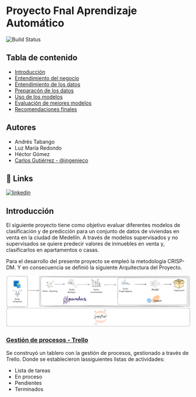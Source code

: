 
# Proyecto Fnal Aprendizaje Automático



![Build Status](https://img.shields.io/badge/python-yellow)

## Tabla de contenido

 - [Introducción]()
 - [Entendimiento del negocio]()
 - [Entendimiento de los datos]()
 - [Preparacón de los datos]()
 - [Uso de los modelos]()
 - [Evaluación de mejores modelos]()
 - [Recomendaciones finales]()


## Autores
- Andrés Tabango
- Luz María Redondo
- Héctor Gómez
- [Carlos Gutiérrez - @ingenieco](https://github.com/Ingenieco)


## 🔗 Links
[![linkedin](https://img.shields.io/badge/linkedin-0A66C2?style=for-the-badge&logo=linkedin&logoColor=white)](https://www.linkedin.com/in/ingenieco-cegu/)


## Introducción

El siguiente proyecto tiene como objetivo evaluar diferentes modelos de clasificación y de predicción para un conjunto de datos de viviendas en venta en la ciudad de Medellín. A través de modelos supervisados y no supervisados se quiere predecir valores de inmuebles en venta y, clasificarlos en apartamentos o casas.

Para el desarrollo del presente proyecto se empleó la metodología CRISP-DM. Y en consecuencia se definió la siguiente Arquitectura del Proyecto.

![Arquitectura del proyecto](https://github.com/Ingenieco/tf_aa_uao/blob/main/imagenes/arquitectura.svg)

### [Gestión de procesos - Trello](https://trello.com/b/86Xuoozl)

Se construyó un tablero con la gestión de procesos, gestionado a través de Trello. Donde se establecieron lassiguientes listas de actividades:
* Lista de tareas
* En proceso
* Pendientes
* Terminados


